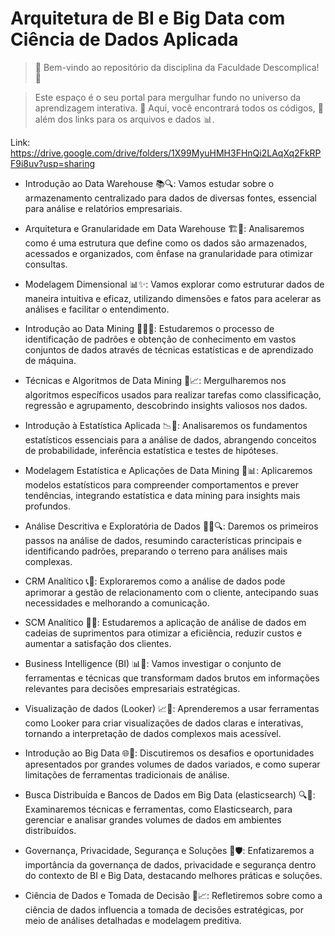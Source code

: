 # Arquitetura de BI e Big Data com Ciência de Dados Aplicada

> 🌟 Bem-vindo ao repositório da disciplina da Faculdade Descomplica! 🌟

> Este espaço é o seu portal para mergulhar fundo no universo da aprendizagem interativa. 🚀 Aqui, você encontrará todos os códigos, 🧩 além dos links para os arquivos e dados 📊.

Link: https://drive.google.com/drive/folders/1X99MyuHMH3FHnQi2LAqXq2FkRPF9i8uv?usp=sharing

* Introdução ao Data Warehouse 📚🔍: Vamos estudar sobre o armazenamento centralizado para dados de diversas fontes, essencial para análise e relatórios empresariais.
 

* Arquitetura e Granularidade em Data Warehouse 🏗️🔢: Analisaremos como é uma estrutura que define como os dados são armazenados, acessados e organizados, com ênfase na granularidade para otimizar consultas.
 

* Modelagem Dimensional 📊✨: Vamos explorar como estruturar dados de maneira intuitiva e eficaz, utilizando dimensões e fatos para acelerar as análises e facilitar o entendimento.

* Introdução ao Data Mining 🕵️‍♂️💡: Estudaremos o processo de identificação de padrões e obtenção de conhecimento em vastos conjuntos de dados através de técnicas estatísticas e de aprendizado de máquina.

* Técnicas e Algoritmos de Data Mining 🤖📈: Mergulharemos nos algoritmos específicos usados para realizar tarefas como classificação, regressão e agrupamento, descobrindo insights valiosos nos dados.

* Introdução à Estatística Aplicada 📉🧮: Analisaremos os fundamentos estatísticos essenciais para a análise de dados, abrangendo conceitos de probabilidade, inferência estatística e testes de hipóteses.

* Modelagem Estatística e Aplicações de Data Mining 🧪📊: Aplicaremos modelos estatísticos para compreender comportamentos e prever tendências, integrando estatística e data mining para insights mais profundos.

* Análise Descritiva e Exploratória de Dados 🕵️‍♀️🔍: Daremos os primeiros passos na análise de dados, resumindo características principais e identificando padrões, preparando o terreno para análises mais complexas.

* CRM Analítico 📞💼: Exploraremos como a análise de dados pode aprimorar a gestão de relacionamento com o cliente, antecipando suas necessidades e melhorando a comunicação.

* SCM Analítico 🚚💡: Estudaremos a aplicação de análise de dados em cadeias de suprimentos para otimizar a eficiência, reduzir custos e aumentar a satisfação dos clientes.

* Business Intelligence (BI) 📊🔎: Vamos investigar o conjunto de ferramentas e técnicas que transformam dados brutos em informações relevantes para decisões empresariais estratégicas.

* Visualização de dados (Looker) 📈🎨: Aprenderemos a usar ferramentas como Looker para criar visualizações de dados claras e interativas, tornando a interpretação de dados complexos mais acessível.

* Introdução ao Big Data 🌐💾: Discutiremos os desafios e oportunidades apresentados por grandes volumes de dados variados, e como superar limitações de ferramentas tradicionais de análise.

* Busca Distribuída e Bancos de Dados em Big Data (elasticsearch) 🔍🏦: Examinaremos técnicas e ferramentas, como Elasticsearch, para gerenciar e analisar grandes volumes de dados em ambientes distribuídos.

* Governança, Privacidade, Segurança e Soluções 🔐🛡️: Enfatizaremos a importância da governança de dados, privacidade e segurança dentro do contexto de BI e Big Data, destacando melhores práticas e soluções.

* Ciência de Dados e Tomada de Decisão 🧠📈: Refletiremos sobre como a ciência de dados influencia a tomada de decisões estratégicas, por meio de análises detalhadas e modelagem preditiva.